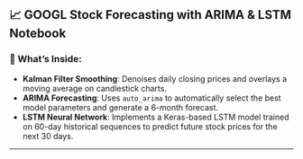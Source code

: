 ## 📈 GOOGL Stock Forecasting with ARIMA & LSTM Notebook
### 🔧 What’s Inside:

* **Kalman Filter Smoothing**: Denoises daily closing prices and overlays a moving average on candlestick charts.
* **ARIMA Forecasting**: Uses `auto_arima` to automatically select the best model parameters and generate a 6-month forecast.
* **LSTM Neural Network**: Implements a Keras-based LSTM model trained on 60-day historical sequences to predict future stock prices for the next 30 days.


---


